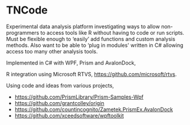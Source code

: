 # TNCode

Experimental data analysis platform investigating ways to allow non-programmers to access tools like R without having to code or run scripts. 
Must be flexible enough to ‘easily’ add functions and custom analysis methods. Also want to be able to ‘plug in modules' written in C# allowing 
access too many other analysis tools.

Implemented in C# with WPF, Prism and AvalonDock,

R integration using Microsoft RTVS, https://github.com/microsoft/rtvs.

Using code and ideas from various projects,

* https://github.com/PrismLibrary/Prism-Samples-Wpf
* https://github.com/grantcolley/origin
* https://github.com/countincognito/Zametek.PrismEx.AvalonDock
* https://github.com/xceedsoftware/wpftoolkit
